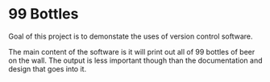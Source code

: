 # 99 Bottles

Goal of this project is to demonstate the uses of version control software.

The main content of the software is it will print out all of 99 bottles of beer on the wall. The output is less important though than the documentation and design that goes into it.
